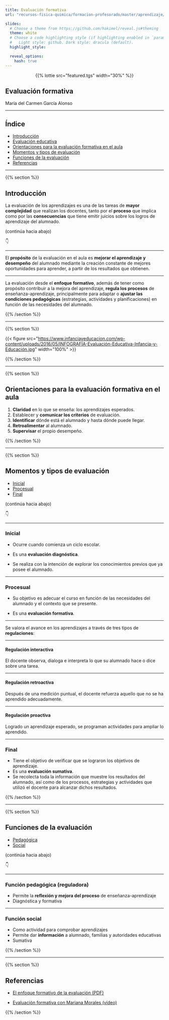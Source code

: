 ```yaml
---
title: Evaluación formativa
url: "recursos-fisica-quimica/formacion-profesorado/master/aprendizaje/evaluacion-formativa"

slides:
  # Choose a theme from https://github.com/hakimel/reveal.js#theming
  theme: white
  # Choose a code highlighting style (if highlighting enabled in `params.toml`)
  #   Light style: github. Dark style: dracula (default).
  highlight_style:

  reveal_options:
    hash: true
---
```


<script src="https://unpkg.com/@lottiefiles/lottie-player@latest/dist/tgs-player.js"></script>

<section data-background-image="/media/logo-diapositivas.svg, logo-uc.svg" data-background-size="10%, 10%" data-background-position="3.629% 5%, 96.371% 5%">

<div align="center">
{{% lottie src="featured.tgs" width="30%" %}}
</div>

# Evaluación formativa

María del Carmen García Alonso

---

## Índice

- [Introducción](#/1)
- [Evaluación educativa](#/2)
- [Orientaciones para la evaluación formativa en el aula](#/3)
- [Momentos y tipos de evaluación](#/4)
- [Funciones de la evaluación](#/5)
- [Referencias](#/6)

</section>

---

{{% section %}}

## Introducción

La evaluación de los aprendizajes es una de las tareas de **mayor complejidad** que realizan los docentes, tanto por el **proceso** que implica como por las **consecuencias** que tiene emitir juicios sobre los logros de aprendizaje del alumnado.

(continúa hacia abajo)

👇

---

El **propósito** de la evaluación en el aula es **mejorar el aprendizaje y desempeño** del alumnado mediante la creación constante de mejores oportunidades para aprender, a partir de los resultados que obtienen.

---

La evaluación desde el **enfoque formativo**, además de tener como propósito contribuir a la mejora del aprendizaje, **regula los procesos** de enseñanza-aprendizaje, principalmente para adaptar o **ajustar las condiciones pedagógicas** (estrategias, actividades y planificaciones) en función de las necesidades del alumnado.

{{% /section %}}

---

{{% section %}}

{{< figure src="https://www.infanciayeducacion.com/wp-content/uploads/2016/05/INFOGRAFÍA-Evaluación-Educativa-Infancia-y-Educación.jpg" width="100%" >}}

{{% /section %}}

---

{{% section %}}

## Orientaciones para la evaluación formativa en el aula

1. **Claridad** en lo que se enseña: los aprendizajes esperados.
2. Establecer y **comunicar los criterios** de evaluación.
3. **Identificar** dónde está el alumnado y hasta dónde puede llegar.
4. **Retroalimentar** al alumnado.
5. **Supervisar** el propio desempeño.

{{% /section %}}

---

{{% section %}}

## Momentos y tipos de evaluación

- [Inicial](#/4/1)
- [Procesual](#/4/2)
- [Final](#/4/7)

(continúa hacia abajo)

👇

---

### Inicial

- Ocurre cuando comienza un ciclo escolar.

- Es una **evaluación diagnóstica**.

- Se realiza con la intención de explorar los conocimientos previos que ya posee el alumnado.

---

### Procesual

- Su objetivo es adecuar el curso en función de las necesidades del alumnado y el contexto que se presente.

- Es una **evaluación formativa**.

---

Se valora el avance en los aprendizajes a través de tres tipos de **regulaciones**:

---

#### Regulación interactiva
El docente observa, dialoga e interpreta lo que su alumnado hace o dice sobre una tarea.

---

#### Regulación retroactiva
Después de una medición puntual, el docente refuerza aquello que no se ha aprendido adecuadamente.

---

#### Regulación proactiva
Logrado un aprendizaje esperado, se programan actividades para ampliar lo aprendido.

---

### Final

- Tiene el objetivo de verificar que se lograron los objetivos de aprendizaje.
- Es una **evaluación sumativa**.
- Se recolecta toda la información que muestre los resultados del alumnado, así como de los procesos, estrategias y actividades que utilizó el docente para alcanzar dichos resultados.

{{% /section %}}

---

{{% section %}}

## Funciones de la evaluación

- [Pedagógica](#/5/1)
- [Social](#/5/2)

(continúa hacia abajo)

👇

---

### Función pedagógica (reguladora)

- Permite la **reflexión y mejora del proceso** de enseñanza-aprendizaje
- Diagnóstica y formativa

---

### Función social

- Como actividad para comprobar aprendizajes
- Permite dar **información** a alumnado, familias y autoridades educativas
- Sumativa

{{% /section %}}

---

{{% section %}}

## Referencias

- [El enfoque formativo de la evaluación (PDF)](http://www.setse.org.mx/ReformaEducativa/recursos_evaluacion/materiales/evaluación%20formativa/c1web.pdf)

- [Evaluación formativa con Mariana Morales (vídeo)](https://youtu.be/UJneWzZI0Ls)

{{% /section %}}